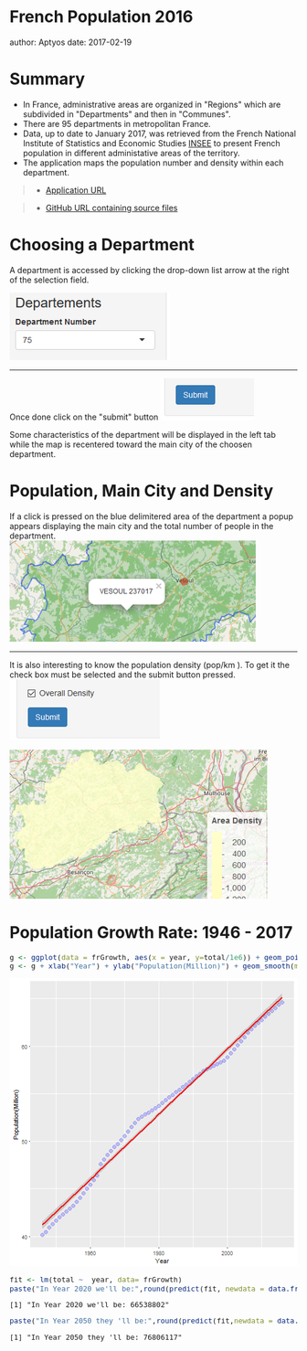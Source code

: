 French Population 2016
========================================================
author: Aptyos
date: 2017-02-19 




Summary
========================================================
- In France, administrative areas are organized in "Regions"  which are subdivided in "Departments" and then in "Communes".
- There are 95 departments in metropolitan France.
- Data, up to date to January 2017, was retrieved from the French National Institute of Statistics and Economic Studies [INSEE](https://www.insee.fr/en/accueil) to present French population in different administative areas of the territory.
- The application maps the population number and density within each department.

>- [Application URL](https://aptyos.shinyapps.io/FRPOP/)
 
>- [GitHub URL containing source files](https://github.com/Aptyos/FRPOP)


Choosing a Department
====================================

A department is accessed by clicking the drop-down list arrow 
at the right of the selection field.

![alt1text](selectDep.png)
***
Once done click on the "submit" button
![alt2text](submitSelect.png)

Some characteristics of the department will be displayed in the left tab while the map is recentered toward the main city of the choosen department.


Population, Main City and Density
==================================================

If a click is pressed on the blue delimitered area of the department a popup appears displaying the main city and the total number of people in the department.
![alt3text](clikDep.png)
***
It is also interesting to know the population density (pop/km ). To get it the check box must be selected and the submit button pressed.
![alt4text](checkDensityBox.png)

![alt5text](legendDensity.png)


Population Growth Rate: 1946 - 2017
===========================================



<font size=2>

```r
g <- ggplot(data = frGrowth, aes(x = year, y=total/1e6)) + geom_point(size =3, colour = "blue", alpha=0.2)
g <- g + xlab("Year") + ylab("Population(Million)") + geom_smooth(method = "lm", colour = "red"); g
```

![plot of chunk unnamed-chunk-3](frPop2016-figure/unnamed-chunk-3-1.png)

```r
fit <- lm(total ~  year, data= frGrowth)
paste("In Year 2020 we'll be:",round(predict(fit, newdata = data.frame(year=c(2020))),0 ))
```

```
[1] "In Year 2020 we'll be: 66538802"
```

```r
paste("In Year 2050 they 'll be:",round(predict(fit,newdata = data.frame(year=c(2050))),0 ) )
```

```
[1] "In Year 2050 they 'll be: 76806117"
```
</font>


